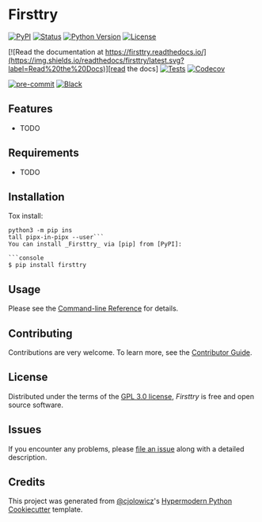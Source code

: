 # Firsttry

[![PyPI](https://img.shields.io/pypi/v/firsttry.svg)][pypi_]
[![Status](https://img.shields.io/pypi/status/firsttry.svg)][status]
[![Python Version](https://img.shields.io/pypi/pyversions/firsttry)][python version]
[![License](https://img.shields.io/pypi/l/firsttry)][license]

[![Read the documentation at https://firsttry.readthedocs.io/](https://img.shields.io/readthedocs/firsttry/latest.svg?label=Read%20the%20Docs)][read the docs]
[![Tests](https://github.com/evelynmitchell/firsttry/workflows/Tests/badge.svg)][tests]
[![Codecov](https://codecov.io/gh/evelynmitchell/firsttry/branch/main/graph/badge.svg)][codecov]

[![pre-commit](https://img.shields.io/badge/pre--commit-enabled-brightgreen?logo=pre-commit&logoColor=white)][pre-commit]
[![Black](https://img.shields.io/badge/code%20style-black-000000.svg)][black]

[pypi_]: https://pypi.org/project/firsttry/
[status]: https://pypi.org/project/firsttry/
[python version]: https://pypi.org/project/firsttry
[read the docs]: https://firsttry.readthedocs.io/
[tests]: https://github.com/evelynmitchell/firsttry/actions?workflow=Tests
[codecov]: https://app.codecov.io/gh/evelynmitchell/firsttry
[pre-commit]: https://github.com/pre-commit/pre-commit
[black]: https://github.com/psf/black

## Features

- TODO

## Requirements

- TODO

## Installation

Tox install:
```
python3 -m pip ins
tall pipx-in-pipx --user```
You can install _Firsttry_ via [pip] from [PyPI]:

```console
$ pip install firsttry
```

## Usage

Please see the [Command-line Reference] for details.

## Contributing

Contributions are very welcome.
To learn more, see the [Contributor Guide].

## License

Distributed under the terms of the [GPL 3.0 license][license],
_Firsttry_ is free and open source software.

## Issues

If you encounter any problems,
please [file an issue] along with a detailed description.

## Credits

This project was generated from [@cjolowicz]'s [Hypermodern Python Cookiecutter] template.

[@cjolowicz]: https://github.com/cjolowicz
[pypi]: https://pypi.org/
[hypermodern python cookiecutter]: https://github.com/cjolowicz/cookiecutter-hypermodern-python
[file an issue]: https://github.com/evelynmitchell/firsttry/issues
[pip]: https://pip.pypa.io/

<!-- github-only -->

[license]: https://github.com/evelynmitchell/firsttry/blob/main/LICENSE
[contributor guide]: https://github.com/evelynmitchell/firsttry/blob/main/CONTRIBUTING.md
[command-line reference]: https://firsttry.readthedocs.io/en/latest/usage.html
